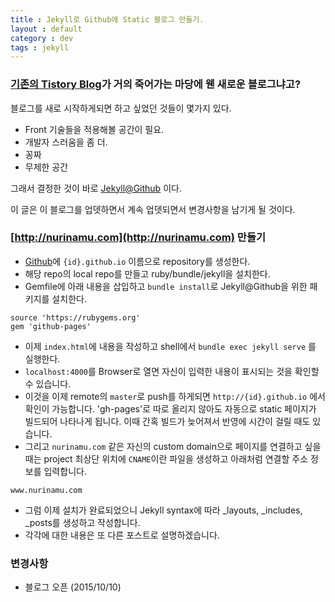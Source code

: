 ```yaml
---
title : Jekyll로 Github에 Static 블로그 만들기.
layout : default
category : dev
tags : jekyll
---
```

### [기존의 Tistory Blog](http://nurinamu.tistory.com)가 거의 죽어가는 마당에 웬 새로운 블로그냐고?

블로그를 새로 시작하게되면 하고 싶었던 것들이 몇가지 있다.
- Front 기술들을 적용해볼 공간이 필요.
- 개발자 스러움을 좀 더.
- 꽁짜
- 무제한 공간

그래서 결정한 것이 바로 [Jekyll@Github](http://jekyllrb.com/docs/github-pages/) 이다.

이 글은 이 블로그를 업뎃하면서 계속 업뎃되면서 변경사항을 남기게 될 것이다.

### [http://nurinamu.com](http://nurinamu.com) 만들기
- [Github](http://github.com)에 `{id}.github.io` 이름으로 repository를 생성한다.
- 해당 repo의 local repo를 만들고 ruby/bundle/jekyll을 설치한다.
- Gemfile에 아래 내용을 삽입하고 `bundle install`로 Jekyll@Github을 위한 패키지를 설치한다.


```
source 'https://rubygems.org'
gem 'github-pages'
```

- 이제 `index.html`에 내용을 작성하고 shell에서 `bundle exec jekyll serve` 를 실행한다.
- `localhost:4000`를 Browser로 열면 자신이 입력한 내용이 표시되는 것을 확인할 수 있습니다.
- 이것을 이제 remote의 `master`로 push를 하게되면 `http://{id}.github.io` 에서 확인이 가능합니다. 'gh-pages'로 따로 올리지 않아도 자동으로 static 페이지가 빌드되어 나타나게 됩니다. 이때 간혹 빌드가 늦어져서 반영에 시간이 걸릴 때도 있습니다.
- 그리고 `nurinamu.com` 같은 자신의 custom domain으로 페이지를 연결하고 싶을 때는 project 최상단 위치에 `CNAME`이란 파일을 생성하고 아래처럼 연결할 주소 정보를 입력합니다.

```
www.nurinamu.com
```

- 그럼 이제 설치가 완료되었으니 Jekyll syntax에 따라 _layouts, _includes, _posts를 생성하고 작성합니다.
- 각각에 대한 내용은 또 다른 포스트로 설명하겠습니다.

### 변경사항
 - 블로그 오픈 (2015/10/10)
